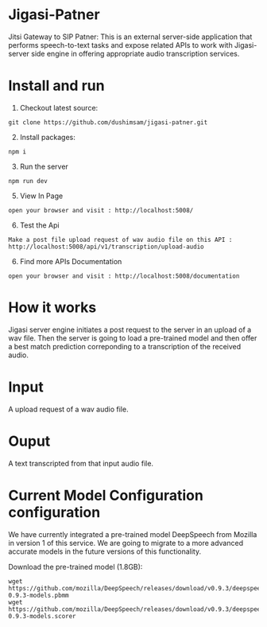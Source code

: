 Jigasi-Patner
=============

Jitsi Gateway to SIP Patner: This is an external server-side application that performs speech-to-text tasks and expose related APIs to work with Jigasi-server side engine in offering appropriate audio transcription services.

Install and run
==============

1. Checkout latest source:
 
 ```
 git clone https://github.com/dushimsam/jigasi-patner.git
 ```
2. Install packages:

 ```
 npm i
 ```

3. Run the server

 ```
 npm run dev
 ```

5. View In Page

 ```
 open your browser and visit : http://localhost:5008/
 ```

6. Test the Api

 ```
Make a post file upload request of wav audio file on this API :  http://localhost:5008/api/v1/transcription/upload-audio
 ```

6. Find more APIs Documentation

 ```
 open your browser and visit : http://localhost:5008/documentation
 ```


How it works
============

Jigasi server engine initiates a post request to the server in an upload of a wav file. Then
the server is going to load a pre-trained model and then offer a best match prediction correponding to a transcription of the received audio.

Input
==============
A upload request of a wav audio file.

Ouput
==============
A text transcripted from that input audio file.


Current Model Configuration configuration
========================================

We have currently integrated a pre-trained model DeepSpeech from Mozilla in version 1 of this service.
We are going to migrate to a more advanced accurate models in the future versions of this functionality.

Download the pre-trained model (1.8GB):

```
wget https://github.com/mozilla/DeepSpeech/releases/download/v0.9.3/deepspeech-0.9.3-models.pbmm
wget https://github.com/mozilla/DeepSpeech/releases/download/v0.9.3/deepspeech-0.9.3-models.scorer
```

